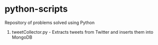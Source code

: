 # python-scripts
Repository of problems solved using Python

1. tweetCollector.py - Extracts tweets from Twitter and inserts them into MongoDB



